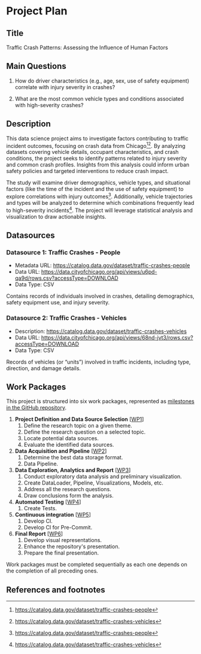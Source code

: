 # Project Plan

## Title

Traffic Crash Patterns: Assessing the Influence of Human Factors

## Main Questions

1. How do driver characteristics (e.g., age, sex, use of safety equipment) correlate with injury severity in crashes?

2. What are the most common vehicle types and conditions associated with high-severity crashes?

## Description

This data science project aims to investigate factors contributing to traffic incident outcomes, focusing on crash data from Chicago[^r1][^r2]. By analyzing datasets covering vehicle details, occupant characteristics, and crash conditions, the project seeks to identify patterns related to injury severity and common crash profiles. Insights from this analysis could inform urban safety policies and targeted interventions to reduce crash impact.

The study will examine driver demographics, vehicle types, and situational factors (like the time of the incident and the use of safety equipment) to explore correlations with injury outcomes[^r1]. Additionally, vehicle trajectories and types will be analyzed to determine which combinations frequently lead to high-severity incidents[^r2]. The project will leverage statistical analysis and visualization to draw actionable insights.

## Datasources

### Datasource 1: Traffic Crashes - People

- Metadata URL: https://catalog.data.gov/dataset/traffic-crashes-people
- Data URL: https://data.cityofchicago.org/api/views/u6pd-qa9d/rows.csv?accessType=DOWNLOAD
- Data Type: CSV

Contains records of individuals involved in crashes, detailing demographics, safety equipment use, and injury severity.

### Datasource 2: Traffic Crashes - Vehicles

- Description: https://catalog.data.gov/dataset/traffic-crashes-vehicles
- Data URL: https://data.cityofchicago.org/api/views/68nd-jvt3/rows.csv?accessType=DOWNLOAD
- Data Type: CSV

Records of vehicles (or “units”) involved in traffic incidents, including type, direction, and damage details.

## Work Packages

This project is structured into six work packages, represented as [milestones in the GitHub repository](https://github.com/asheerali/advanced-data-engineering/milestones).

1. **Project Definition and Data Source Selection** [[WP1](https://github.com/asheerali/advance_data_engineering/milestone/1)]
   1. Define the research topic on a given theme.
   2. Define the research question on a selected topic.
   3. Locate potential data sources.
   4. Evaluate the identified data sources.
2. **Data Acquisition and Pipeline** [[WP2](https://github.com/asheerali/advance_data_engineering/milestone/2)]
   1. Determine the best data storage format.
   2. Data Pipeline.
3. **Data Exploration, Analytics and Report** [[WP3](https://github.com/asheerali/advance_data_engineering/milestone/3)]
   1. Conduct exploratory data analysis and preliminary visualization.
   2. Create DataLoader, Pipeline, Visualizations, Models, etc.
   3. Address all the research questions.
   4. Draw conclusions form the analysis.
4. **Automated Testing** [[WP4](https://github.com/asheerali/advance_data_engineering/milestone/4)]
   1. Create Tests.
5. **Continuous integration** [[WP5](https://github.com/asheerali/advance_data_engineering/milestone/5)]
   1. Develop CI.
   2. Develop CI for Pre-Commit.
6. **Final Report** [[WP6](https://github.com/asheerali/advance_data_engineering/milestone/6)]
   1. Develop visual representations.
   2. Enhance the repository's presentation.
   3. Prepare the final presentation.

Work packages must be completed sequentially as each one depends on the completion of all preceding ones.

## References and footnotes

[^r1]: https://catalog.data.gov/dataset/traffic-crashes-people
[^r2]: https://catalog.data.gov/dataset/traffic-crashes-vehicles
